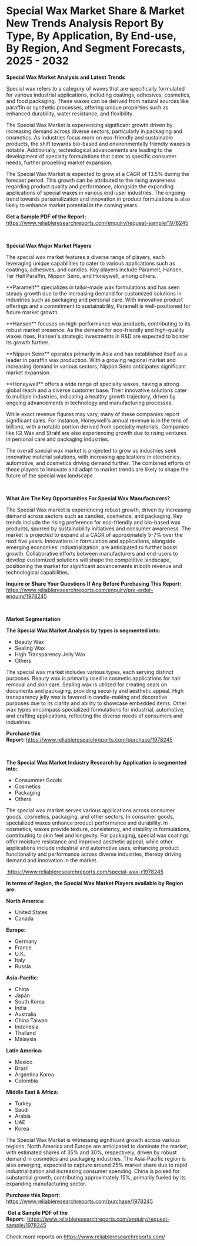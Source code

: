 <p><h1>Special Wax Market Share & Market New Trends Analysis Report By Type, By Application, By End-use, By Region, And Segment Forecasts, 2025 - 2032</h1></p><p><strong>Special Wax Market Analysis and Latest Trends</strong></p>
<p><p>Special wax refers to a category of waxes that are specifically formulated for various industrial applications, including coatings, adhesives, cosmetics, and food packaging. These waxes can be derived from natural sources like paraffin or synthetic processes, offering unique properties such as enhanced durability, water resistance, and flexibility. </p><p>The Special Wax Market is experiencing significant growth driven by increasing demand across diverse sectors, particularly in packaging and cosmetics. As industries focus more on eco-friendly and sustainable products, the shift towards bio-based and environmentally friendly waxes is notable. Additionally, technological advancements are leading to the development of specialty formulations that cater to specific consumer needs, further propelling market expansion. </p><p>The Special Wax Market is expected to grow at a CAGR of 13.5% during the forecast period. This growth can be attributed to the rising awareness regarding product quality and performance, alongside the expanding applications of special waxes in various end-user industries. The ongoing trend towards personalization and innovation in product formulations is also likely to enhance market potential in the coming years.</p></p>
<p><strong>Get a Sample PDF of the Report:&nbsp;</strong> <a href="https://www.reliableresearchreports.com/enquiry/request-sample/1978245?utm_campaign=2203&utm_medium=2&utm_source=Github&utm_content=ia&utm_term=01042025&utm_id=special-wax">https://www.reliableresearchreports.com/enquiry/request-sample/1978245</a></p>
<p>&nbsp;</p>
<p><strong>Special Wax Major Market Players</strong></p>
<p><p>The special wax market features a diverse range of players, each leveraging unique capabilities to cater to various applications such as coatings, adhesives, and candles. Key players include Paramelt, Hansen, Ter Hell Paraffin, Nippon Seiro, and Honeywell, among others.</p><p>**Paramelt** specializes in tailor-made wax formulations and has seen steady growth due to the increasing demand for customized solutions in industries such as packaging and personal care. With innovative product offerings and a commitment to sustainability, Paramelt is well-positioned for future market growth.</p><p>**Hansen** focuses on high-performance wax products, contributing to its robust market presence. As the demand for eco-friendly and high-quality waxes rises, Hansen's strategic investments in R&D are expected to bolster its growth further.</p><p>**Nippon Seiro** operates primarily in Asia and has established itself as a leader in paraffin wax production. With a growing regional market and increasing demand in various sectors, Nippon Seiro anticipates significant market expansion.</p><p>**Honeywell** offers a wide range of specialty waxes, having a strong global reach and a diverse customer base. Their innovative solutions cater to multiple industries, indicating a healthy growth trajectory, driven by ongoing advancements in technology and manufacturing processes.</p><p>While exact revenue figures may vary, many of these companies report significant sales. For instance, Honeywell's annual revenue is in the tens of billions, with a notable portion derived from specialty materials. Companies like IGI Wax and Strahl are also experiencing growth due to rising ventures in personal care and packaging industries.</p><p>The overall special wax market is projected to grow as industries seek innovative material solutions, with increasing applications in electronics, automotive, and cosmetics driving demand further. The combined efforts of these players to innovate and adapt to market trends are likely to shape the future of the special wax landscape.</p></p>
<p>&nbsp;</p>
<p><strong>What Are The Key Opportunities For Special Wax Manufacturers?</strong></p>
<p><p>The Special Wax market is experiencing robust growth, driven by increasing demand across sectors such as candles, cosmetics, and packaging. Key trends include the rising preference for eco-friendly and bio-based wax products, spurred by sustainability initiatives and consumer awareness. The market is projected to expand at a CAGR of approximately 5-7% over the next five years. Innovations in formulation and applications, alongside emerging economies' industrialization, are anticipated to further boost growth. Collaborative efforts between manufacturers and end-users to develop customized solutions will shape the competitive landscape, positioning the market for significant advancements in both revenue and technological capabilities.</p></p>
<p><strong>Inquire or Share Your Questions If Any Before Purchasing This Report:</strong> <a href="https://www.reliableresearchreports.com/enquiry/pre-order-enquiry/1978245?utm_campaign=2203&utm_medium=2&utm_source=Github&utm_content=ia&utm_term=01042025&utm_id=special-wax">https://www.reliableresearchreports.com/enquiry/pre-order-enquiry/1978245</a></p>
<p>&nbsp;</p>
<p><strong>Market Segmentation</strong></p>
<p><strong>The Special Wax Market Analysis by types is segmented into:</strong></p>
<p><ul><li>Beauty Wax</li><li>Sealing Wax</li><li>High Transparency Jelly Wax</li><li>Others</li></ul></p>
<p><p>The special wax market includes various types, each serving distinct purposes. Beauty wax is primarily used in cosmetic applications for hair removal and skin care. Sealing wax is utilized for creating seals on documents and packaging, providing security and aesthetic appeal. High transparency jelly wax is favored in candle-making and decorative purposes due to its clarity and ability to showcase embedded items. Other wax types encompass specialized formulations for industrial, automotive, and crafting applications, reflecting the diverse needs of consumers and industries.</p></p>
<p><strong>Purchase this Report:&nbsp;</strong><a href="https://www.reliableresearchreports.com/purchase/1978245?utm_campaign=2203&utm_medium=2&utm_source=Github&utm_content=ia&utm_term=01042025&utm_id=special-wax">https://www.reliableresearchreports.com/purchase/1978245</a></p>
<p>&nbsp;</p>
<p><strong>The Special Wax Market Industry Research by Application is segmented into:</strong></p>
<p><ul><li>Consummer Goods</li><li>Cosmetics</li><li>Packaging</li><li>Others</li></ul></p>
<p><p>The special wax market serves various applications across consumer goods, cosmetics, packaging, and other sectors. In consumer goods, specialized waxes enhance product performance and durability. In cosmetics, waxes provide texture, consistency, and stability in formulations, contributing to skin feel and longevity. For packaging, special wax coatings offer moisture resistance and improved aesthetic appeal, while other applications include industrial and automotive uses, enhancing product functionality and performance across diverse industries, thereby driving demand and innovation in the market.</p></p>
<p><a href="https://www.reliableresearchreports.com/special-wax-r1978245?utm_campaign=2203&utm_medium=2&utm_source=Github&utm_content=ia&utm_term=01042025&utm_id=special-wax">&nbsp;https://www.reliableresearchreports.com/special-wax-r1978245</a></p>
<p><strong>In terms of Region, the Special Wax Market Players available by Region are:</strong></p>
<p>
    <p> <strong> North America: </strong>
        <ul>
            <li>United States</li>
            <li>Canada</li>
        </ul>
        </p> 
    <p> <strong> Europe: </strong>
        <ul>
            <li>Germany</li>
            <li>France</li>
            <li>U.K.</li>
            <li>Italy</li>
            <li>Russia</li>
        </ul>
        </p> 
    <p> <strong> Asia-Pacific: </strong>
        <ul>
            <li>China</li>
            <li>Japan</li>
            <li>South Korea</li>
            <li>India</li>
            <li>Australia</li>
            <li>China Taiwan</li>
            <li>Indonesia</li>
            <li>Thailand</li>
            <li>Malaysia</li>
        </ul>
        </p> 
    <p> <strong> Latin America: </strong>
        <ul>
            <li>Mexico</li>
            <li>Brazil</li>
            <li>Argentina Korea</li>
            <li>Colombia</li>
        </ul>
        </p> 
    <p> <strong> Middle East & Africa: </strong>
        <ul>
            <li>Turkey</li>
            <li>Saudi</li>
            <li>Arabia</li>
            <li>UAE</li>
            <li>Korea</li>
        </ul>
    </p>
    </p>
<p><p>The Special Wax Market is witnessing significant growth across various regions. North America and Europe are anticipated to dominate the market, with estimated shares of 35% and 30%, respectively, driven by robust demand in cosmetics and packaging industries. The Asia-Pacific region is also emerging, expected to capture around 25% market share due to rapid industrialization and increasing consumer spending. China is poised for substantial growth, contributing approximately 15%, primarily fueled by its expanding manufacturing sector.</p></p>
<p><strong>Purchase this Report: </strong><a href="https://www.reliableresearchreports.com/purchase/1978245?utm_campaign=2203&utm_medium=2&utm_source=Github&utm_content=ia&utm_term=01042025&utm_id=special-wax">https://www.reliableresearchreports.com/purchase/1978245</a></p>
<p>&nbsp;<strong>Get a Sample PDF of the Report:&nbsp;&nbsp;</strong><a href="https://www.reliableresearchreports.com/enquiry/request-sample/1978245?utm_campaign=2203&utm_medium=2&utm_source=Github&utm_content=ia&utm_term=01042025&utm_id=special-wax">https://www.reliableresearchreports.com/enquiry/request-sample/1978245</a></p>
<p><strong></strong></p>
<p>Check more reports on <a href="https://www.reliableresearchreports.com/?utm_campaign=2203&utm_medium=2&utm_source=Github&utm_content=ia&utm_term=01042025&utm_id=special-wax">https://www.reliableresearchreports.com/</a></p>
